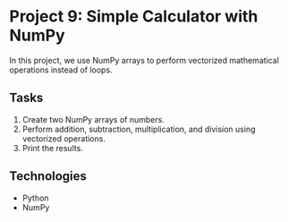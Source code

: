 # Project 9: Simple Calculator with NumPy

In this project, we use NumPy arrays to perform vectorized mathematical operations instead of loops.

## Tasks
1. Create two NumPy arrays of numbers.
2. Perform addition, subtraction, multiplication, and division using vectorized operations.
3. Print the results.

## Technologies
- Python
- NumPy
